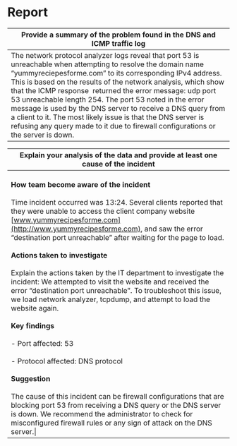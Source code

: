 # Report

| Provide a summary of the problem found in the DNS and ICMP traffic log                                                                                                                                                                                                                                                                                                                                                                                                                                                                                                                 |
| -------------------------------------------------------------------------------------------------------------------------------------------------------------------------------------------------------------------------------------------------------------------------------------------------------------------------------------------------------------------------------------------------------------------------------------------------------------------------------------------------------------------------------------------------------------------------------------- |
| The network protocol analyzer logs reveal that port 53 is unreachable when attempting to resolve the domain name “yummyreciepesforme.com” to its corresponding IPv4 address. This is based on the results of the network analysis, which show that the ICMP response  returned the error message: udp port 53 unreachable length 254. The port 53 noted in the error message is used by the DNS server to receive a DNS query from a client to it. The most likely issue is that the DNS server is refusing any query made to it due to firewall configurations or the server is down. |


| Explain your analysis of the data and provide at least one cause of the incident                                                                                                                                                                                                                                                                                                                                                                                                                                                                                                                                                                                                                                                                                                                                                                                                                                                                                                                                                                        |
| ------------------------------------------------------------------------------------------------------------------------------------------------------------------------------------------------------------------------------------------------------------------------------------------------------------------------------------------------------------------------------------------------------------------------------------------------------------------------------------------------------------------------------------------------------------------------------------------------------------------------------------------------------------------------------------------------------------------------------------------------------------------------------------------------------------------------------------------------------------------------------------------------------------------------------------------------------------------------------------------------------------------------------------------------------- |
| <br>**How team become aware of the incident**<br><br>Time incident occurred was 13:24. Several clients reported that they were unable to access the client company website [www.yummyrecipesforme.com](http://www.yummyrecipesforme.com), and saw the error “destination port unreachable” after waiting for the page to load.<br><br>**Actions taken to investigate**<br><br>Explain the actions taken by the IT department to investigate the incident: We attempted to visit the website and received the error “destination port unreachable”. To troubleshoot this issue, we load network analyzer, tcpdump, and attempt to load the website again.<br><br>**Key findings**<br><br>- Port affected: 53<br>    <br>- Protocol affected: DNS protocol<br>    <br>**Suggestion**<br><br>The cause of this incident can be firewall configurations that are blocking port 53 from receiving a DNS query or the DNS server is down. We recommend the administrator to check for misconfigured firewall rules or any sign of attack on the DNS server.\| |
